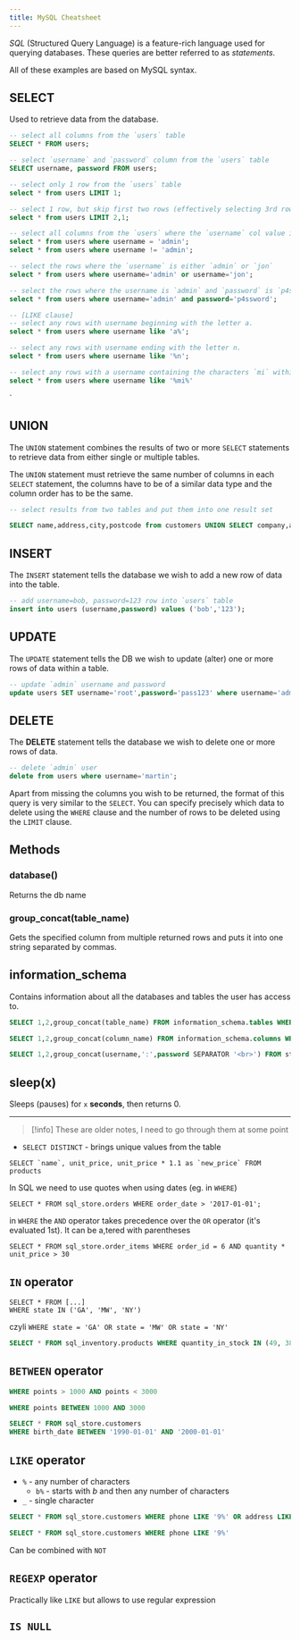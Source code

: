 ```yaml
---
title: MySQL Cheatsheet
---
```


_SQL_ (Structured Query Language) is a feature-rich language used for querying databases. These queries are better referred to as _statements_.

All of these examples are based on MySQL syntax.

## SELECT

Used to retrieve data from the database.

```sql
-- select all columns from the `users` table
SELECT * FROM users;

-- select `username` and `password` column from the `users` table
SELECT username, password FROM users;

-- select only 1 row from the `users` table
select * from users LIMIT 1;

-- select 1 row, but skip first two rows (effectively selecting 3rd row)
select * from users LIMIT 2,1;

-- select all columns from the `users` where the `username` col value is/is not `admin`
select * from users where username = 'admin';
select * from users where username != 'admin';

-- select the rows where the `username` is either `admin` or `jon`
select * from users where username='admin' or username='jon';

-- select the rows where the username is `admin` and `password` is `p4ssword`
select * from users where username='admin' and password='p4ssword';

-- [LIKE clause]
-- select any rows with username beginning with the letter a.
select * from users where username like 'a%';

-- select any rows with username ending with the letter n.
select * from users where username like '%n';

-- select any rows with a username containing the characters `mi` within them.
select * from users where username like '%mi%'

```

`

## UNION

The `UNION` statement combines the results of two or more `SELECT` statements to retrieve data from either single or multiple tables.

The `UNION` statement must retrieve the same number of columns in each `SELECT` statement, the columns have to be of a similar data type and the column order has to be the same.

```sql
-- select results from two tables and put them into one result set

SELECT name,address,city,postcode from customers UNION SELECT company,address,city,postcode from suppliers;

```

## INSERT

The `INSERT` statement tells the database we wish to add a new row of data into the table.

```sql
-- add username=bob, password=123 row into `users` table
insert into users (username,password) values ('bob','123');
```

## UPDATE

The `UPDATE` statement tells the DB we wish to update (alter) one or more rows of data within a table.

```sql
-- update `admin` username and password
update users SET username='root',password='pass123' where username='admin';
```

## DELETE

The **DELETE** statement tells the database we wish to delete one or more rows of data.

```sql
-- delete `admin` user
delete from users where username='martin';
```

Apart from missing the columns you wish to be returned, the format of this query is very similar to the `SELECT`. You can specify precisely which data to delete using the `WHERE` clause and the number of rows to be deleted using the `LIMIT` clause.

## Methods

### database()

Returns the db name

### group_concat(table_name)

Gets the specified column from multiple returned rows and puts it into one string separated by commas.

## information_schema

Contains information about all the databases and tables the user has access to.

```sql
SELECT 1,2,group_concat(table_name) FROM information_schema.tables WHERE table_schema = 'sqli_one'

SELECT 1,2,group_concat(column_name) FROM information_schema.columns WHERE table_name = 'staff_users'

SELECT 1,2,group_concat(username,':',password SEPARATOR '<br>') FROM staff_users
```

## sleep(x)

Sleeps (pauses) for `x` **seconds**, then returns 0.

---

> [!info] These are older notes, I need to go through them at some point

- `SELECT DISTINCT` - brings unique values from the table

```mysql
SELECT `name`, unit_price, unit_price * 1.1 as `new_price` FROM products
```

In SQL we need to use quotes when using dates (eg. in `WHERE`)

```mysql
SELECT * FROM sql_store.orders WHERE order_date > '2017-01-01';
```

in `WHERE` the `AND` operator takes precedence over the `OR` operator (it's evaluated 1st). It can be a,tered with parentheses

```mysql
SELECT * FROM sql_store.order_items WHERE order_id = 6 AND quantity * unit_price > 30
```

## `IN` operator

```mysql
SELECT * FROM [...]
WHERE state IN ('GA', 'MW', 'NY')
```

czyli `WHERE state = 'GA' OR state = 'MW' OR state = 'NY'`

```sql
SELECT * FROM sql_inventory.products WHERE quantity_in_stock IN (49, 38, 72)
```

## `BETWEEN` operator

```sql
WHERE points > 1000 AND points < 3000
```

```sql
WHERE points BETWEEN 1000 AND 3000
```

```sql
SELECT * FROM sql_store.customers
WHERE birth_date BETWEEN '1990-01-01' AND '2000-01-01'
```

## `LIKE` operator

- `%` - any number of characters
  - `b%` - starts with _b_ and then any number of characters
- `_` - single character

```sql
SELECT * FROM sql_store.customers WHERE phone LIKE '9%' OR address LIKE '%trail%';
```

```sql
SELECT * FROM sql_store.customers WHERE phone LIKE '9%'
```

Can be combined with `NOT`

## `REGEXP` operator

Practically like `LIKE` but allows to use regular expression

## `IS NULL`
